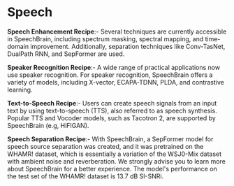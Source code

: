 # Speech

**Speech Enhancement Recipe**:- Several techniques are currently accessible in SpeechBrain, including spectrum masking, spectral mapping, and time-domain improvement. Additionally, separation techniques like Conv-TasNet, DualPath RNN, and SepFormer are used.

**Speaker Recognition Recipe**:- A wide range of practical applications now use speaker recognition. For speaker recognition, SpeechBrain offers a variety of models, including X-vector, ECAPA-TDNN, PLDA, and contrastive learning.


**Text-to-Speech Recipe**:- Users can create speech signals from an input text by using text-to-speech (TTS), also referred to as speech synthesis. Popular TTS and Vocoder models, such as Tacotron 2, are supported by SpeechBrain (e.g, HiFIGAN).

**Speech Separation Recipe**:- With SpeechBrain, a SepFormer model for speech source separation was created, and it was pretrained on the WHAMR! dataset, which is essentially a variation of the WSJ0-Mix dataset with ambient noise and reverberation. We strongly advise you to learn more about SpeechBrain for a better experience. The model's performance on the test set of the WHAMR! dataset is 13.7 dB SI-SNRi.
